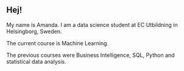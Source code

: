 ## Hej!

My name is Amanda. I am a data science student at EC Utbildning in Helsingborg, Sweden.

The current course is Machine Learning.

The previous courses were Business Intelligence, SQL, Python and statistical data analysis.


<!--
**PieRatCat/PieRatCat** is a ✨ _special_ ✨ repository because its `README.md` (this file) appears on your GitHub profile.

Here are some ideas to get you started:

- 🔭 I’m currently working on ...
- 🌱 I’m currently learning ...
- 👯 I’m looking to collaborate on ...
- 🤔 I’m looking for help with ...
- 💬 Ask me about ...
- 📫 How to reach me: ...
- 😄 Pronouns: ...
- ⚡ Fun fact: ...
-->
